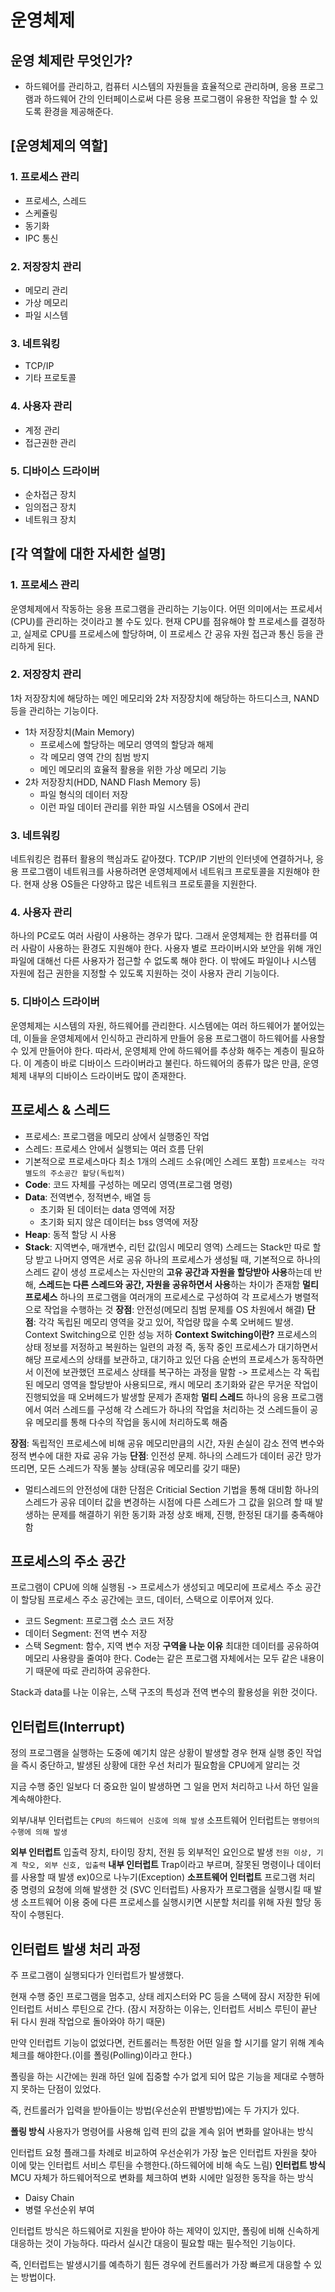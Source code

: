 # 운영체제


## 운영 체제란 무엇인가?
- 하드웨어를 관리하고, 컴퓨터 시스템의 자원들을 효율적으로 관리하며, 응용 프로그램과 하드웨어 간의 인터페이스로써 다른 응용 프로그램이 유용한 작업을 할 수 있도록 환경을 제공해준다.

## [운영체제의 역할]
### 1. 프로세스 관리
- 프로세스, 스레드
- 스케쥴링
- 동기화
- IPC 통신
### 2. 저장장치 관리
- 메모리 관리
- 가상 메모리
- 파일 시스템
### 3. 네트워킹
- TCP/IP
- 기타 프로토콜
### 4. 사용자 관리
- 계정 관리
- 접근권한 관리
### 5. 디바이스 드라이버
- 순차접근 장치
- 임의접근 장치
- 네트워크 장치
## [각 역할에 대한 자세한 설명]
### 1. 프로세스 관리
운영체제에서 작동하는 응용 프로그램을 관리하는 기능이다.
어떤 의미에서는 프로세서(CPU)를 관리하는 것이라고 볼 수도 있다. 현재 CPU를 점유해야 할 프로세스를 결정하고, 실제로 CPU를 프로세스에 할당하며, 이 프로세스 간 공유 자원 접근과 통신 등을 관리하게 된다.

### 2. 저장장치 관리
1차 저장장치에 해당하는 메인 메모리와 2차 저장장치에 해당하는 하드디스크, NAND 등을 관리하는 기능이다.

- 1차 저장장치(Main Memory)
  - 프로세스에 할당하는 메모리 영역의 할당과 해제
  - 각 메모리 영역 간의 침범 방지
  - 메인 메모리의 효율적 활용을 위한 가상 메모리 기능
- 2차 저장장치(HDD, NAND Flash Memory 등)
  - 파일 형식의 데이터 저장
  - 이런 파일 데이터 관리를 위한 파일 시스템을 OS에서 관리
### 3. 네트워킹
네트워킹은 컴퓨터 활용의 핵심과도 같아졌다.
TCP/IP 기반의 인터넷에 연결하거나, 응용 프로그램이 네트워크를 사용하려면 운영체제에서 네트워크 프로토콜을 지원해야 한다. 현재 상용 OS들은 다양하고 많은 네트워크 프로토콜을 지원한다.
### 4. 사용자 관리
하나의 PC로도 여러 사람이 사용하는 경우가 많다. 그래서 운영체제는 한 컴퓨터를 여러 사람이 사용하는 환경도 지원해야 한다.
사용자 별로 프라이버시와 보안을 위해 개인 파일에 대해선 다른 사용자가 접근할 수 없도록 해야 한다. 이 밖에도 파일이나 시스템 자원에 접근 권한을 지정할 수 있도록 지원하는 것이 사용자 관리 기능이다.
### 5. 디바이스 드라이버
운영체제는 시스템의 자원, 하드웨어를 관리한다. 시스템에는 여러 하드웨어가 붙어있는데, 이들을 운영체제에서 인식하고 관리하게 만들어 응용 프로그램이 하드웨어를 사용할 수 있게 만들어야 한다.
따라서, 운영체제 안에 하드웨어를 추상화 해주는 계층이 필요하다. 이 계층이 바로 디바이스 드라이버라고 불린다. 하드웨어의 종류가 많은 만큼, 운영체제 내부의 디바이스 드라이버도 많이 존재한다.

## 프로세스 & 스레드
- 프로세스: 프로그램을 메모리 상에서 실행중인 작업
- 스레드: 프로세스 안에서 실행되는 여러 흐름 단위
- 기본적으로 프로세스마다 최소 1개의 스레드 소유(메인 스레드 포함)
`프로세스는 각각 별도의 주소공간 할당(독립적)`
- **Code**: 코드 자체를 구성하는 메모리 영역(프로그램 명령)
- **Data**: 전역변수, 정적변수, 배열 등
  - 초기화 된 데이터는 data 영역에 저장
  - 초기화 되지 않은 데이터는 bss 영역에 저장
- **Heap**: 동적 할당 시 사용
- **Stack**: 지역변수, 매개변수, 리턴 값(임시 메모리 영역)
스레드는 Stack만 따로 할당 받고 나머지 영역은 서로 공유
하나의 프로세스가 생성될 때, 기본적으로 하나의 스레드 같이 생성
프로세스는 자신만의 **고유 공간과 자원을 할당받아 사용**하는데 반해, **스레드는 다른 스레드와 공간, 자원을 공유하면서 사용**하는 차이가 존재함
**멀티프로세스**
하나의 프로그램을 여러개의 프로세스로 구성하여 각 프로세스가 병렬적으로 작업을 수행하는 것
**장점**: 안전성(메모리 침범 문제를 OS 차원에서 해결)
**단점**: 각각 독립된 메모리 영역을 갖고 있어, 작업량 많을 수록 오버헤드 발생. Context Switching으로 인한 성능 저하
**Context Switching이란?**
프로세스의 상태 정보를 저정하고 복원하는 일련의 과정
즉, 동작 중인 프로세스가 대기하면서 해당 프로세스의 상태를 보관하고, 대기하고 있던 다음 순번의 프로세스가 동작하면서 이전에 보관했던 프로세스 상태를 복구하는 과정을 말함
-> 프로세스는 각 독립된 메모리 영역을 할당받아 사용되므로, 캐시 메모리 초기화와 같은 무거운 작업이 진행되었을 때 오버헤드가 발생할 문제가 존재함
**멀티 스레드**
하나의 응용 프로그램에서 여러 스레드를 구성해 각 스레드가 하나의 작업을 처리하는 것
스레드들이 공유 메모리를 통해 다수의 작업을 동시에 처리하도록 해줌

**장점**: 독립적인 프로세스에 비해 공유 메모리만큼의 시간, 자원 손실이 감소 전역 변수와 정적 변수에 대한 자료 공유 가능
**단점**: 인전성 문제. 하나의 스레드가 데이터 공간 망가뜨리면, 모든 스레드가 작동 불능 상태(공유 메모리를 갖기 때문)
- 멀티스레드의 안전성에 대한 단점은 Criticial Section 기법을 통해 대비함
하나의 스레드가 공유 데이터 값을 변경하는 시점에 다른 스레드가 그 값을 읽으려 할 때 발생하는 문제를 해결하기 위한 동기화 과정
상호 배제, 진행, 한정된 대기를 충족해야함

## 프로세스의 주소 공간
프로그램이 CPU에 의해 실행됨 -> 프로세스가 생성되고 메모리에 프로세스 주소 공간이 할당됨
프로세스 주소 공간에는 코드, 데이터, 스택으로 이루어져 있다.
- 코드 Segment: 프로그램 소스 코드 저장
- 데이터 Segment: 전역 변수 저장
- 스택 Segment: 함수, 지역 변수 저장
**구역을 나눈 이유**
최대한 데이터를 공유하여 메모리 사용량을 줄여야 한다.
Code는 같은 프로그램 자체에서는 모두 같은 내용이기 때문에 따로 관리하여 공유한다.

Stack과 data를 나눈 이유는, 스택 구조의 특성과 전역 변수의 활용성을 위한 것이다.

## 인터럽트(Interrupt)
정의
프로그램을 실행하는 도중에 예기치 않은 상황이 발생할 경우 현재 실행 중인 작업을 즉시 중단하고, 발생된 상황에 대한 우선 처리가 필요함을 CPU에게 알리는 것

지금 수행 중인 일보다 더 중요한 일이 발생하면 그 일을 먼저 처리하고 나서 하던 일을 계속해야한다.

외부/내부 인터럽트는 `CPU의 하드웨어 신호에 의해 발생`
소프트웨어 인터럽트는 `명령어의 수행에 의해 발생`

**외부 인터럽트**
입출력 장치, 타이밍 장치, 전원 등 외부적인 요인으로 발생
`전원 이상, 기계 착오, 외부 신호, 입출력`
**내부 인터럽트**
Trap이라고 부르며, 잘못된 명령이나 데이터를 사용할 때 발생
ex)0으로 나누기(Exception)
**소프트웨어 인터럽트**
프로그램 처리 중 명령의 요청에 의해 발생한 것 (SVC 인터럽트)
사용자가 프로그램을 실행시킬 때 발생
소프트웨어 이용 중에 다른 프로세스를 실행시키면 시분할 처리를 위해 자원 할당 동작이 수행된다.

## 인터럽트 발생 처리 과정
주 프로그램이 실행되다가 인터럽트가 발생했다.

현재 수행 중인 프로그램을 멈추고, 상태 레지스터와 PC 등을 스택에 잠시 저장한 뒤에 인터럽트 서비스 루틴으로 간다. (잠시 저장하는 이유는, 인터럽트 서비스 루틴이 끝난 뒤 다시 원래 작업으로 돌아와야 하기 때문)

만약 인터럽트 기능이 없었다면, 컨트롤러는 특정한 어떤 일을 할 시기를 알기 위해 계속 체크를 해야한다.(이를 폴링(Polling)이라고 한다.)

폴링을 하는 시간에는 원래 하던 일에 집중할 수가 없게 되어 많은 기능을 제대로 수행하지 못하는 단점이 있었다.

즉, 컨트롤러가 입력을 받아들이는 방법(우선순위 판별방법)에는 두 가지가 있다.

**폴링 방식**
사용자가 명령어를 사용해 입력 핀의 값을 계속 읽어 변화를 알아내는 방식

인터럽트 요청 플래그를 차례로 비교하여 우선순위가 가장 높은 인터럽트 자원을 찾아 이에 맞는 인터럽트 서비스 루틴을  수행한다.(하드웨어에 비해 속도 느림)
**인터럽트 방식**
MCU 자체가 하드웨어적으로 변화를 체크하여 변화 시에만 일정한 동작을 하는 방식
- Daisy Chain
- 병렬 우선순위 부여

인터럽트 방식은 하드웨어로 지원을 받아야 하는 제약이 있지만, 폴링에 비해 신속하게 대응하는 것이 가능하다. 따라서 실시간 대응이 필요할 때는 필수적인 기능이다.

즉, 인터럽트는 발생시기를 예측하기 힘든 경우에 컨트롤러가 가장 빠르게 대응할 수 있는 방법이다.

